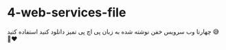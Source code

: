 # 4-web-services-file
چهارتا وب سرویس خفن نوشته شده به زبان پی اچ پی تمیز دانلود کنید استفاده کتید 😅❤️‍🔥

